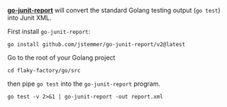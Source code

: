 


[**go-junit-report**](https://github.com/jstemmer/go-junit-report) will convert the standard Golang testing output (`go test`) into Junit XML. 


First install `go-junit-report`:

```shell
go install github.com/jstemmer/go-junit-report/v2@latest
```

Go to the root of your Golang project 

```shell
cd flaky-factory/go/src
```

then pipe `go test` into the `go-junit-report` program.
```shell
go test -v 2>&1 | go-junit-report -out report.xml
```



